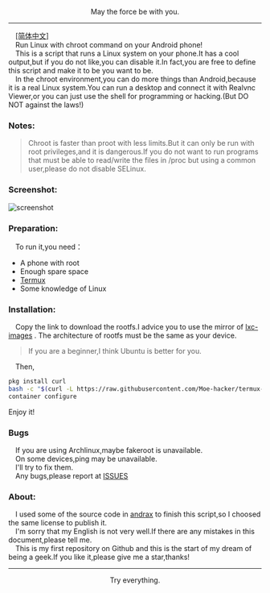 <p align="center">May the force be with you.</p>         

-----------     
&emsp;[[简体中文]](https://github.com/Moe-hacker/termux-container/blob/main/README-CN.md)      
&emsp;Run Linux with chroot command on your Android phone!      
&emsp;This is a script that runs a Linux system on your phone.It has a cool output,but if you do not like,you can disable it.In fact,you are free to define this script and make it to be you want to be.      
&emsp;In the chroot environment,you can do more things than Android,because it is a real Linux system.You can run a desktop and connect it with Realvnc Viewer,or you can just use the shell for programming or hacking.(But DO NOT against the laws!)
### Notes:      
> Chroot is faster than proot with less limits.But it can only be run with root privileges,and it is dangerous.If you do not want to run programs that must be able to read/write the files in /proc but using a common user,please do not disable SELinux.      
### Screenshot:
![screenshot](https://github.com/Moe-hacker/termux-container/raw/main/.Screenshots/screenshot-container.jpg)
### Preparation:      
&emsp;To run it,you need：      
- A phone with root       
- Enough spare space      
- [Termux](https://termux.org)       
- Some knowledge of Linux      
### Installation:
&emsp;Copy the link to download the rootfs.I advice you to use the mirror of [lxc-images](https://mirrors.tuna.tsinghua.edu.cn/lxc-images/images) . The architecture of rootfs must be the same as your device.   
> If you are a beginner,I think Ubuntu is better for you.        

&emsp;Then,
```sh
pkg install curl
bash -c "$(curl -L https://raw.githubusercontent.com/Moe-hacker/termux-container/main/install.sh)"
container configure
```
Enjoy it!
### Bugs      
&emsp;If you are using Archlinux,maybe fakeroot is unavailable.      
&emsp;On some devices,ping may be unavailable.      
&emsp;I'll try to fix them.       
&emsp;Any bugs,please report at [ISSUES](https://github.com/Moe-hacker/termux-container/issues)
### About:      
&emsp;I used some of the source code in [andrax](https://gitlab.com/crk-mythical/andrax-hackers-platform-v5-2) to finish this script,so I choosed the same license to publish it.      
&emsp;I'm sorry that my English is not very well.If there are any mistakes in this document,please tell me.      
&emsp;This is my first repository on Github and this is the start of my dream of being a geek.If you like it,please give me a star,thanks!       

--------
<p align="center">Try everything.</p>         
